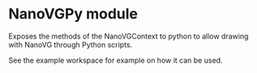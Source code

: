 # NanoVGPy module

Exposes the methods of the NanoVGContext to python to allow drawing with NanoVG through Python scripts. 

See the example workspace for example on how it can be used.  